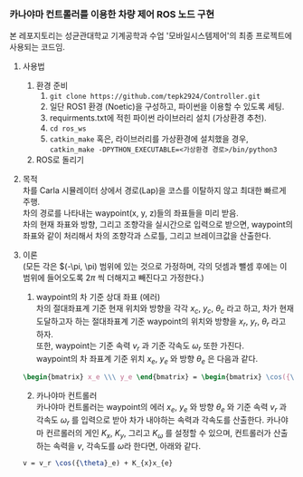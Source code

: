 ### 카나야마 컨트롤러를 이용한 차량 제어 ROS 노드 구현

본 레포지토리는 성균관대학교 기계공학과 수업 '모바일시스템제어'의 최종 프로젝트에 사용되는 코드임.

1. 사용법
    1. 환경 준비
        1. ```git clone https://github.com/tepk2924/Controller.git```
        2. 일단 ROS1 환경 (Noetic)을 구성하고, 파이썬을 이용할 수 있도록 세팅.
        3. requirments.txt에 적힌 파이썬 라이브러리 설치 (가상환경 추천).
        4. ```cd ros_ws```
        5. ```catkin_make``` 혹은, 라이브러리를 가상환경에 설치했을 경우, ```catkin_make -DPYTHON_EXECUTABLE=<가상환경 경로>/bin/python3```
    2. ROS로 돌리기

2. 목적   
차를 Carla 시뮬레이터 상에서 경로(Lap)을 코스를 이탈하지 않고 최대한 빠르게 주행.   
차의 경로를 나타내는 waypoint(x, y, z)들의 좌표들을 미리 받음.   
차의 현재 좌표와 방향, 그리고 조향각을 실시간으로 입력으로 받으면, waypoint의 좌표와 같이 처리해서 차의 조향각과 스로틀, 그리고 브레이크값을 산출한다.

3. 이론   
(모든 각은 $(-\pi, \pi) 범위에 있는 것으로 가정하며, 각의 덧셈과 뺄셈 후에는 이 범위에 들어오도록 $2\pi$ 씩 더해지고 빼진다고 가정한다.)
    1. waypoint의 차 기준 상대 좌표 (에러)   
    차의 절대좌표계 기준 현재 위치와 방향을 각각 $x_c$, $y_c$, ${\theta}_c$ 라고 하고, 차가 현재 도달하고자 하는 절대좌표계 기준 waypoint의 위치와 방향을 $x_r$, $y_r$, ${\theta}_r$ 라고 하자.   
    또한, waypoint는 기준 속력 $v_r$ 과 기준 각속도 ${\omega}_r$ 또한 가진다.   
    waypoint의 차 좌표계 기준 위치 $x_e$, $y_e$ 와 방향 ${\theta}_e$ 은 다음과 같다.   

    ```latex
    \begin{bmatrix} x_e \\\ y_e \end{bmatrix} = \begin{bmatrix} \cos({\theta}_c) & \sin({\theta}_c) \\\ -\sin({\theta}_c) & \cos({\theta}_c) \end{bmatrix}\begin{bmatrix} x_r - x_c \\\ y_r - y_e \end{bmatrix}
    ```

    2. 카나야마 컨트롤러   
    카나야마 컨트롤러는 waypoint의 에러 $x_e$, $y_e$ 와 방향 ${\theta}_e$ 와 기준 속력 $v_r$ 과 각속도 ${\omega}_r$ 를 입력으로 받아 차가 내야하는 속력과 각속도를 산출한다.
    카나야마 컨르롤러의 게인 $K_x$, $K_y$, 그리고 $K_{\omega}$ 를 설정할 수 있으며, 컨트롤러가 산출하는 속력을 $v$, 각속도를 ${\omega}$라 한다면, 아래와 같다.

    ```latex
    v = v_r \cos({\theta}_e) + K_{x}x_{e}
    ```